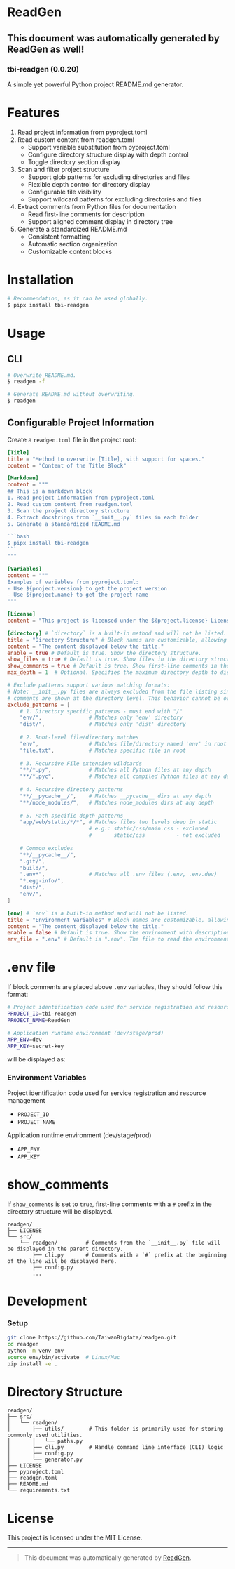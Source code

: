 # ReadGen

## This document was automatically generated by ReadGen as well!
### tbi-readgen (0.0.20)
A simple yet powerful Python project README.md generator.


# Features

1. Read project information from pyproject.toml
2. Read custom content from readgen.toml
    - Support variable substitution from pyproject.toml
    - Configure directory structure display with depth control
    - Toggle directory section display
3. Scan and filter project structure
    - Support glob patterns for excluding directories and files
    - Flexible depth control for directory display
    - Configurable file visibility
    - Support wildcard patterns for excluding directories and files
4. Extract comments from Python files for documentation
    - Read first-line comments for description
    - Support aligned comment display in directory tree
5. Generate a standardized README.md
    - Consistent formatting
    - Automatic section organization
    - Customizable content blocks


# Installation

```bash
# Recommendation, as it can be used globally.
$ pipx install tbi-readgen
```


# Usage

## CLI
```bash
# Overwrite README.md.
$ readgen -f

# Generate README.md without overwriting.
$ readgen
```

## Configurable Project Information
Create a `readgen.toml` file in the project root:
````toml
[Title]
title = "Method to overwrite [Title], with support for spaces."
content = "Content of the Title Block"

[Markdown]
content = """
## This is a markdown block
1. Read project information from pyproject.toml
2. Read custom content from readgen.toml
3. Scan the project directory structure
4. Extract docstrings from `__init__.py` files in each folder
5. Generate a standardized README.md

```bash
$ pipx install tbi-readgen
```
"""

[Variables]
content = """
Examples of variables from pyproject.toml:
- Use ${project.version} to get the project version
- Use ${project.name} to get the project name
"""

[License]
content = "This project is licensed under the ${project.license} License."

[directory] # `directory` is a built-in method and will not be listed.
title = "Directory Structure" # Block names are customizable, allowing you to override the default "Directory Structure."
content = "The content displayed below the title."
enable = true # Default is true. Show the directory structure.
show_files = true # Default is true. Show files in the directory structure.
show_comments = true # Default is true. Show first-line comments in the directory structure.
max_depth = 1  # Optional. Specifies the maximum directory depth to display. Omit this line for no limit.

# Exclude patterns support various matching formats:
# Note: __init__.py files are always excluded from the file listing since their 
# comments are shown at the directory level. This behavior cannot be overridden.
exclude_patterns = [
    # 1. Directory specific patterns - must end with "/"
    "env/",               # Matches only 'env' directory
    "dist/",              # Matches only 'dist' directory
    
    # 2. Root-level file/directory matches
    "env",                # Matches file/directory named 'env' in root
    "file.txt",           # Matches specific file in root
    
    # 3. Recursive File extension wildcards
    "**/*.py",            # Matches all Python files at any depth
    "**/*.pyc",           # Matches all compiled Python files at any depth
    
    # 4. Recursive directory patterns
    "**/__pycache__/",    # Matches __pycache__ dirs at any depth
    "**/node_modules/",   # Matches node_modules dirs at any depth
    
    # 5. Path-specific depth patterns
    "app/web/static/*/*", # Matches files two levels deep in static
                          # e.g.: static/css/main.css - excluded
                          #       static/css          - not excluded
    
    # Common excludes
    "**/__pycache__/",
    ".git/",
    "build/",
    ".env*",              # Matches all .env files (.env, .env.dev)
    "*.egg-info/",
    "dist/",
    "env/",
]

[env] # `env` is a built-in method and will not be listed.
title = "Environment Variables" # Block names are customizable, allowing you to override the default "Environment Variables."
content = "The content displayed below the title."
enable = false # Default is true. Show the environment with description from the .env file.
env_file = ".env" # Default is ".env". The file to read the environment variables from.
````

# .env file

If block comments are placed above `.env` variables, they should follow this format:
```sh
# Project identification code used for service registration and resource management
PROJECT_ID=tbi-readgen
PROJECT_NAME=ReadGen

# Application runtime environment (dev/stage/prod)
APP_ENV=dev
APP_KEY=secret-key
```
will be displayed as:

### Environment Variables

Project identification code used for service registration and resource management

- `PROJECT_ID`
- `PROJECT_NAME`

Application runtime environment (dev/stage/prod)

- `APP_ENV`
- `APP_KEY`

# show_comments

If `show_comments` is set to `true`, first-line comments with a `#` prefix in the directory structure will be displayed.
```
readgen/
├── LICENSE
└── src/
    └── readgen/         # Comments from the `__init__.py` file will be displayed in the parent directory.
        ├── cli.py       # Comments with a `#` prefix at the beginning of the line will be displayed here.
        ├── config.py
        ...
```


# Development

### Setup
```bash
git clone https://github.com/TaiwanBigdata/readgen.git
cd readgen
python -m venv env
source env/bin/activate  # Linux/Mac
pip install -e .
```


# Directory Structure

```
readgen/
├── src/
│   └── readgen/
│       ├── utils/        # This folder is primarily used for storing commonly used utilities.
│       │   └── paths.py
│       ├── cli.py        # Handle command line interface (CLI) logic
│       ├── config.py
│       └── generator.py
├── LICENSE
├── pyproject.toml
├── readgen.toml
├── README.md
└── requirements.txt
```


# License

This project is licensed under the MIT License.


---
> This document was automatically generated by [ReadGen](https://github.com/TaiwanBigdata/readgen).
